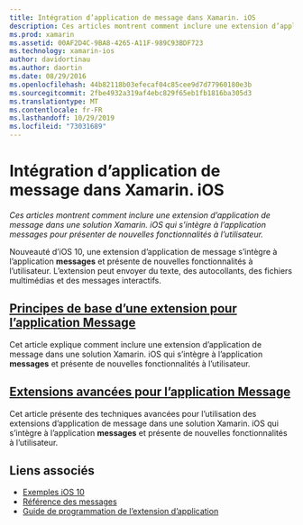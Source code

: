 ```yaml
---
title: Intégration d’application de message dans Xamarin. iOS
description: Ces articles montrent comment inclure une extension d’application de message dans une solution Xamarin. iOS qui s’intègre à l’application messages pour présenter de nouvelles fonctionnalités à l’utilisateur.
ms.prod: xamarin
ms.assetid: 00AF2D4C-9BA8-4265-A11F-989C93BDF723
ms.technology: xamarin-ios
author: davidortinau
ms.author: daortin
ms.date: 08/29/2016
ms.openlocfilehash: 44b82118b03efecaf04c85cee9d7d77960180e3b
ms.sourcegitcommit: 2fbe4932a319af4ebc829f65eb1fb1816ba305d3
ms.translationtype: MT
ms.contentlocale: fr-FR
ms.lasthandoff: 10/29/2019
ms.locfileid: "73031689"
---
```

# <a name="message-app-integration-in-xamarinios"></a>Intégration d’application de message dans Xamarin. iOS

_Ces articles montrent comment inclure une extension d’application de message dans une solution Xamarin. iOS qui s’intègre à l’application messages pour présenter de nouvelles fonctionnalités à l’utilisateur._

Nouveauté d’iOS 10, une extension d’application de message s’intègre à l’application **messages** et présente de nouvelles fonctionnalités à l’utilisateur. L’extension peut envoyer du texte, des autocollants, des fichiers multimédias et des messages interactifs.

## <a name="message-app-extension-basicsiosplatformmessage-app-integrationintro-to-message-app-extensionsmd"></a>[Principes de base d’une extension pour l’application Message](~/ios/platform/message-app-integration/intro-to-message-app-extensions.md)

Cet article explique comment inclure une extension d’application de message dans une solution Xamarin. iOS qui s’intègre à l’application **messages** et présente de nouvelles fonctionnalités à l’utilisateur.

## <a name="advanced-message-app-extensionsiosplatformmessage-app-integrationintro-to-message-app-extensionsmd"></a>[Extensions avancées pour l’application Message](~/ios/platform/message-app-integration/intro-to-message-app-extensions.md)

Cet article présente des techniques avancées pour l’utilisation des extensions d’application de message dans une solution Xamarin. iOS qui s’intègre à l’application **messages** et présente de nouvelles fonctionnalités à l’utilisateur.

## <a name="related-links"></a>Liens associés

- [Exemples iOS 10](https://docs.microsoft.com/samples/browse/?products=xamarin&term=Xamarin.iOS+iOS10)
- [Référence des messages](https://developer.apple.com/reference/messages)
- [Guide de programmation de l’extension d’application](https://developer.apple.com/library/prerelease/content/documentation/General/Conceptual/ExtensibilityPG/index.html#//apple_ref/doc/uid/TP40014214)
